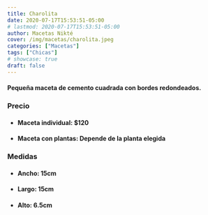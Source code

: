 ```yaml
---
title: Charolita
date: 2020-07-17T15:53:51-05:00
# lastmod: 2020-07-17T15:53:51-05:00
author: Macetas Nikté
cover: /img/macetas/charolita.jpeg
categories: ["Macetas"]
tags: ["Chicas"]
# showcase: true
draft: false
---
```


#### Pequeña maceta de cemento cuadrada con bordes redondeados.

###  Precio
- #### Maceta individual: $120
- #### Maceta con plantas: Depende de la planta elegida

### Medidas
- #### Ancho: 15cm
- #### Largo: 15cm
- #### Alto: 6.5cm

<!--more-->

